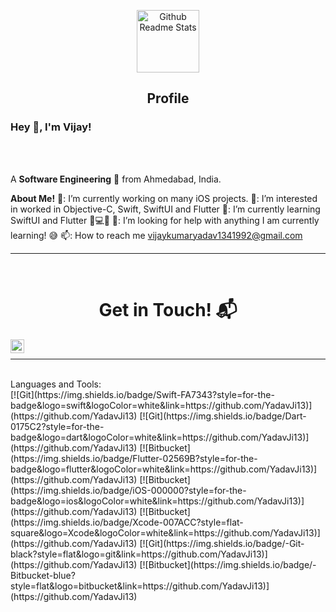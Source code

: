 <p align="center">
 <img width="100px" src="https://res.cloudinary.com/anuraghazra/image/upload/v1594908242/logo_ccswme.svg" align="center" alt="Github Readme Stats" />
 <h2 align="center">Profile</h2>
</p>

<h3 title="name"> Hey 👋, I'm Vijay!</h3>

<!-- <a href="https://www.linkedin.com/in/vijaykumar-yadav-325812a2/">
  <img align="left" alt="VijayYadav's LinkdeIN" width="22px" src="https://cdn.jsdelivr.net/npm/simple-icons@v3/icons/linkedin.svg" />
</a> -->


<br />
<br />

A **Software Engineering** 🚀 from Ahmedabad, India.

**About Me!**
🔭: I’m currently working on many iOS projects.
👀: I’m interested in worked in Objective-C, Swift, SwiftUI and Flutter
🌱: I’m currently learning SwiftUI and Flutter 🧠💻🤖
🤔: I’m looking for help with anything I am currently learning! 😅
📫: How to reach me vijaykumaryadav1341992@gmail.com


<hr>
<Br>
<h1 align="center">Get in Touch! 📬</h1>

<p align="center">
<a href="https://www.linkedin.com/in/vijaykumar-yadav-325812a2/">
  <img align="left" alt="VijayYadav's LinkdeIN" width="22px" src="https://cdn.jsdelivr.net/npm/simple-icons@v3/icons/linkedin.svg" />
</a>
</p>
<Br>
<hr>
<Br>
Languages and Tools:
<Br>
[![Git](https://img.shields.io/badge/Swift-FA7343?style=for-the-badge&logo=swift&logoColor=white&link=https://github.com/YadavJi13)](https://github.com/YadavJi13) 
[![Git](https://img.shields.io/badge/Dart-0175C2?style=for-the-badge&logo=dart&logoColor=white&link=https://github.com/YadavJi13)](https://github.com/YadavJi13) 
[![Bitbucket](https://img.shields.io/badge/Flutter-02569B?style=for-the-badge&logo=flutter&logoColor=white&link=https://github.com/YadavJi13)](https://github.com/YadavJi13) 
[![Bitbucket](https://img.shields.io/badge/iOS-000000?style=for-the-badge&logo=ios&logoColor=white&link=https://github.com/YadavJi13)](https://github.com/YadavJi13) 
[![Bitbucket](https://img.shields.io/badge/Xcode-007ACC?style=flat-square&logo=Xcode&logoColor=white&link=https://github.com/YadavJi13)](https://github.com/YadavJi13) 
[![Git](https://img.shields.io/badge/-Git-black?style=flat&logo=git&link=https://github.com/YadavJi13)](https://github.com/YadavJi13) 
[![Bitbucket](https://img.shields.io/badge/-Bitbucket-blue?style=flat&logo=bitbucket&link=https://github.com/YadavJi13)](https://github.com/YadavJi13) 
   

 


<!---
YadavJi13/YadavJi13 is a ✨ special ✨ repository because its `README.md` (this file) appears on your GitHub profile.
You can click the Preview link to take a look at your changes.
--->
